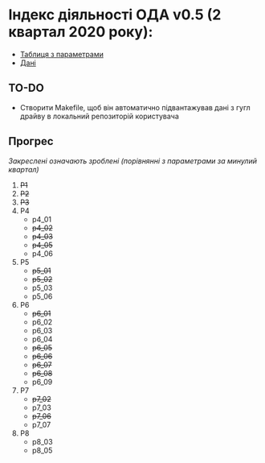 # Індекс діяльності ОДА v0.5 (2 квартал 2020 року): 

* [Таблиця з параметрами](https://docs.google.com/spreadsheets/d/1ceBKHWzE51ogxC5EFibUah67H05VMdyqYlmkYtJtAa0/edit?usp=sharing)
* [Дані](https://drive.google.com/drive/folders/139xreTx0BqZTgCuHNOB6lPPRPbiHQ5Eu?usp=sharing)

## TO-DO
* Створити Makefile, щоб він автоматично підвантажував дані з гугл драйву в локальний репозиторій користувача

## Прогрес
*Закреслені означають зроблені (порівнянні з параметрами за минулий квартал)*
1. ~~P1~~
2. ~~P2~~
3. ~~P3~~
4. P4
    * p4_01
    * ~~p4_02~~
    * ~~p4_03~~
    * ~~p4_05~~
    * p4_06
5. P5
    * ~~p5_01~~
    * ~~p5_02~~
    * p5_03
    * p5_06
6. P6
    * ~~p6_01~~
    * p6_02
    * p6_03
    * p6_04
    * ~~p6_05~~
    * ~~p6_06~~
    * ~~p6_07~~
    * ~~p6_08~~
    * p6_09
7. P7
    * ~~p7_02~~
    * p7_03
    * ~~p7_06~~
    * p7_07
8. P8
    * p8_03
    * p8_05

